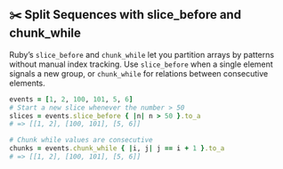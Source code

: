 ## ✂️ Split Sequences with slice_before and chunk_while

Ruby’s `slice_before` and `chunk_while` let you partition arrays by patterns without manual index tracking. Use `slice_before` when a single element signals a new group, or `chunk_while` for relations between consecutive elements.

```ruby
events = [1, 2, 100, 101, 5, 6]
# Start a new slice whenever the number > 50
slices = events.slice_before { |n| n > 50 }.to_a
# => [[1, 2], [100, 101], [5, 6]]

# Chunk while values are consecutive
chunks = events.chunk_while { |i, j| j == i + 1 }.to_a
# => [[1, 2], [100, 101], [5, 6]]
```